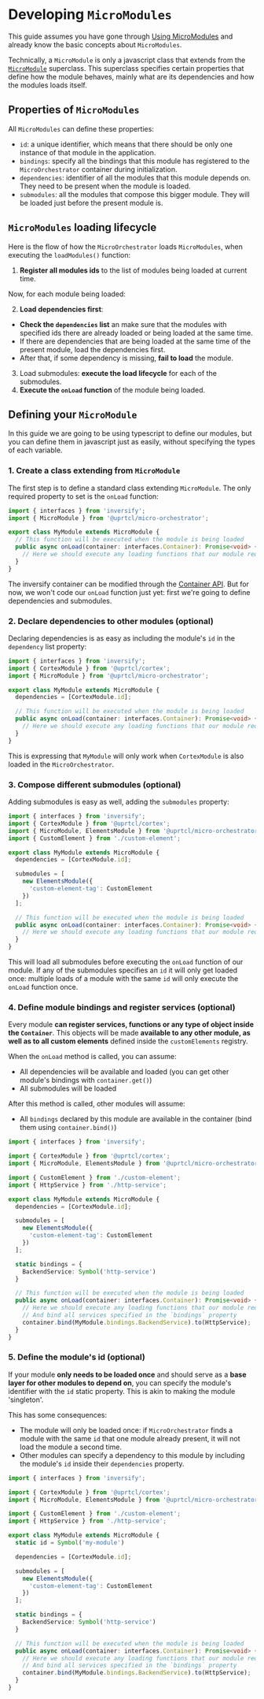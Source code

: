 # Developing `MicroModules`

This guide assumes you have gone through [Using MicroModules](use/installing-the-micro-orchestrator) and already know the basic concepts about `MicroModules`.

Technically, a `MicroModule` is only a javascript class that extends from the [`MicroModule`](https://github.com/uprtcl/js-uprtcl/blob/develop/packages/micro-orchestrator/src/orchestrator/micro.module.ts) superclass. This superclass specifies certain properties that define how the module behaves, mainly what are its dependencies and how the modules loads itself.

## Properties of `MicroModules`

All `MicroModules` can define these properties:

- `id`: a unique identifier, which means that there should be only one instance of that module in the application.
- `bindings`: specify all the bindings that this module has registered to the `MicroOrchestrator` container during initialization.
- `dependencies`: identifier of all the modules that this module depends on. They need to be present when the module is loaded.
- `submodules`: all the modules that compose this bigger module. They will be loaded just before the present module is.

## `MicroModules` loading lifecycle

Here is the flow of how the `MicroOrchestrator` loads `MicroModules`, when executing the `loadModules()` function:

1. **Register all modules ids** to the list of modules being loaded at current time.

Now, for each module being loaded:

2. **Load dependencies first**:

- **Check the `dependencies` list** an make sure that the modules with specified ids there are already loaded or being loaded at the same time.
- If there are dependencies that are being loaded at the same time of the present module, load the dependencies first.
- After that, if some dependency is missing, **fail to load** the module.

3. Load submodules: **execute the load lifecycle** for each of the submodules.
4. **Execute the `onLoad` function** of the module being loaded.

## Defining your `MicroModule`

In this guide we are going to be using typescript to define our modules, but you can define them in javascript just as easily, without specifying the types of each variable.

### 1. Create a class extending from `MicroModule`

The first step is to define a standard class extending `MicroModule`. The only required property to set is the `onLoad` function:

```ts
import { interfaces } from 'inversify';
import { MicroModule } from '@uprtcl/micro-orchestrator';

export class MyModule extends MicroModule {
  // This function will be executed when the module is being loaded
  public async onLoad(container: interfaces.Container): Promise<void> {
    // Here we should execute any loading functions that our module requires to work
  }
}
```

The inversify container can be modified through the [Container API](https://github.com/inversify/InversifyJS/blob/master/wiki/container_api.md). But for now, we won't code our `onLoad` function just yet: first we're going to define dependencies and submodules.

### 2. Declare dependencies to other modules (optional)

Declaring dependencies is as easy as including the module's `id` in the `dependency` list property:

```ts
import { interfaces } from 'inversify';
import { CortexModule } from '@uprtcl/cortex';
import { MicroModule } from '@uprtcl/micro-orchestrator';

export class MyModule extends MicroModule {
  dependencies = [CortexModule.id];

  // This function will be executed when the module is being loaded
  public async onLoad(container: interfaces.Container): Promise<void> {
    // Here we should execute any loading functions that our module requires to work
  }
}
```

This is expressing that `MyModule` will only work when `CortexModule` is also loaded in the `MicroOrchestrator`.

### 3. Compose different submodules (optional)

Adding submodules is easy as well, adding the `submodules` property:

```ts
import { interfaces } from 'inversify';
import { CortexModule } from '@uprtcl/cortex';
import { MicroModule, ElementsModule } from '@uprtcl/micro-orchestrator';
import { CustomElement } from './custom-element';

export class MyModule extends MicroModule {
  dependencies = [CortexModule.id];

  submodules = [
    new ElementsModule({
      'custom-element-tag': CustomElement
    })
  ];

  // This function will be executed when the module is being loaded
  public async onLoad(container: interfaces.Container): Promise<void> {
    // Here we should execute any loading functions that our module requires to work
  }
}
```

This will load all submodules before executing the `onLoad` function of our module. If any of the submodules specifies an `id` it will only get loaded once: multiple loads of a module with the same `id` will only execute the `onLoad` function once.

### 4. Define module bindings and register services (optional) 

Every module **can register services, functions or any type of object inside the `Container`**. This objects will be made **available to any other module, as well as to all custom elements** defined inside the `customElements` registry.

When the `onLoad` method is called, you can assume:

- All dependencies will be available and loaded (you can get other module's bindings with `container.get()`)
- All submodules will be loaded

After this method is called, other modules will assume:
- All `bindings` declared by this module are available in the container (bind them using `container.bind()`)

```ts
import { interfaces } from 'inversify';

import { CortexModule } from '@uprtcl/cortex';
import { MicroModule, ElementsModule } from '@uprtcl/micro-orchestrator';

import { CustomElement } from './custom-element';
import { HttpService } from './http-service';

export class MyModule extends MicroModule {
  dependencies = [CortexModule.id];

  submodules = [
    new ElementsModule({
      'custom-element-tag': CustomElement
    })
  ];

  static bindings = {
    BackendService: Symbol('http-service')
  }

  // This function will be executed when the module is being loaded
  public async onLoad(container: interfaces.Container): Promise<void> {
    // Here we should execute any loading functions that our module requires to work
    // And bind all services specified in the `bindings` property
    container.bind(MyModule.bindings.BackendService).to(HttpService);
  }
}
```

### 5. Define the module's id (optional)

If your module **only needs to be loaded once** and should serve as a **base layer for other modules to depend on**, you can specify the module's identifier with the `id` static property. This is akin to making the module 'singleton'.

This has some consequences:

- The module will only be loaded once: if `MicroOrchestrator` finds a module with the same `id` that one module already present, it will not load the module a second time.
- Other modules can specify a dependency to this module by including the module's `id` inside their `dependencies` property.

```ts
import { interfaces } from 'inversify';

import { CortexModule } from '@uprtcl/cortex';
import { MicroModule, ElementsModule } from '@uprtcl/micro-orchestrator';

import { CustomElement } from './custom-element';
import { HttpService } from './http-service';

export class MyModule extends MicroModule {
  static id = Symbol('my-module')

  dependencies = [CortexModule.id];

  submodules = [
    new ElementsModule({
      'custom-element-tag': CustomElement
    })
  ];

  static bindings = {
    BackendService: Symbol('http-service')
  }

  // This function will be executed when the module is being loaded
  public async onLoad(container: interfaces.Container): Promise<void> {
    // Here we should execute any loading functions that our module requires to work
    // And bind all services specified in the `bindings` property
    container.bind(MyModule.bindings.BackendService).to(HttpService);
  }
}
```